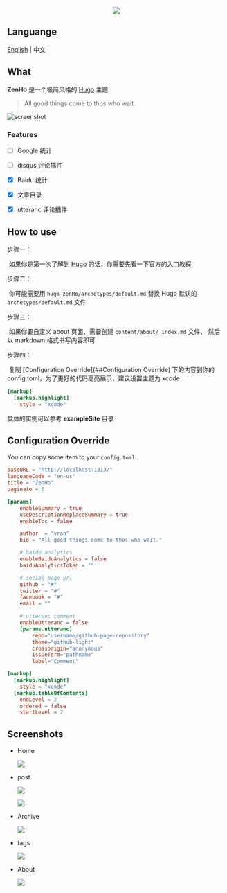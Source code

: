 

<p align="center">
    <img src="release/img/logo.jpg">
</p>

## Languange

[English](README.md) | 中文



## What

**ZenHo** 是一个极简风格的  [Hugo](https://gohugo.io/) 主题

> All good things come to thos who wait.



![screenshot](images/screenshot.png)

### Features

- [ ] Google 统计
- [ ] disqus 评论插件
- [x] Baidu 统计
- [x] 文章目录
- [x] utteranc 评论插件


## How to use

步骤一：

​	如果你是第一次了解到 [Hugo](https://gohugo.io/) 的话，你需要先看一下官方的[入门教程](https://gohugo.io/getting-started/quick-start/)

步骤二：

​	你可能需要用 `hugo-zenHo/archetypes/default.md` 替换 Hugo 默认的 `archetypes/default.md` 文件

步骤三：

​	如果你要自定义 about 页面，需要创建  `content/about/_index.md` 文件， 然后以 markdown 格式书写内容即可 

步骤四：

​	复制 [Configuration Override](##Configuration Override) 下的内容到你的 config.toml，为了更好的代码高亮展示，建议设置主题为 xcode

```toml	
[markup]
  [markup.highlight]
    style = "xcode"
```



具体的实例可以参考 **exampleSite** 目录



## Configuration Override

You can copy some item to your `config.toml` .

```toml
baseURL = "http://localhost:1313/"
languageCode = "en-us"
title = "ZenHo"
paginate = 6

[params]
    enableSummary = true
    useDescriptionReplaceSummary = true
    enableToc = false

    author  = "vran"
    bio = "All good things come to thos who wait."

    # baidu analytics
    enableBaiduAnalytics = false
    baiduAnalyticsToken = ""

    # social page url
    github = "#"
    twitter = "#"
    facebook = "#"
    email = ""

    # utteranc comment
    enableUtteranc = false
    [params.utteranc]
        repo="username/github-page-repository"
        theme="github-light"
        crossorigin="anonymous"
        issueTerm="pathname"
        label="Comment"

[markup]
  [markup.highlight]
    style = "xcode"
  [markup.tableOfContents]
    endLevel = 2
    ordered = false
    startLevel = 2
```



## Screenshots

- Home

  ![](release/img/home.png)



- post

  ![](release/img/post.png)

  

  ![](release/img/content-2.jpg)





- Archive

  ![](release/img/archive.jpg)

- tags

  ![](release/img/tags.jpg)



- About

  ![](release/img/about.png)

